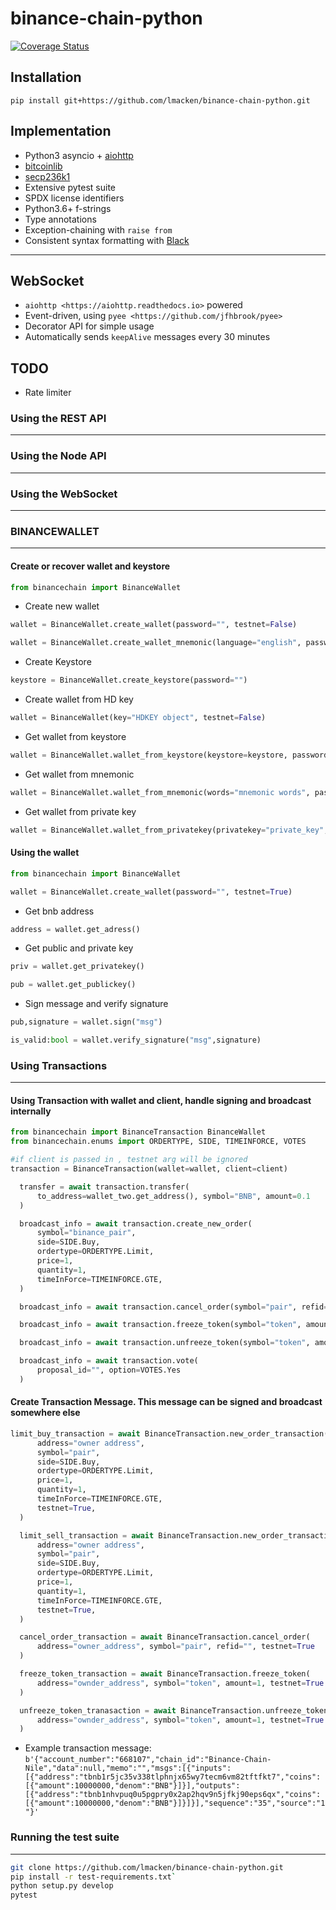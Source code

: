 # binance-chain-python

[![Coverage Status](https://coveralls.io/repos/github/lmacken/binance-chain-python/badge.svg)](https://coveralls.io/github/lmacken/binance-chain-python)


## Installation

    pip install git+https://github.com/lmacken/binance-chain-python.git

## Implementation

- Python3 asyncio + [aiohttp](https://aiohttp.readthedocs.io)
- [bitcoinlib](https://github.com/1200wd/bitcoinlib)
- [secp236k1](https://github.com/ludbb/secp256k1-py)
- Extensive pytest suite
- SPDX license identifiers
- Python3.6+ f-strings
- Type annotations
- Exception-chaining with `raise from`
- Consistent syntax formatting with [Black](https://github.com/ambv/black)

------------------

## WebSocket

  - `aiohttp <https://aiohttp.readthedocs.io>` powered
  - Event-driven, using `pyee <https://github.com/jfhbrook/pyee>`
  - Decorator API for simple usage
  - Automatically sends `keepAlive` messages every 30 minutes

## TODO
 - Rate limiter

### Using the REST API
------------------

### Using the Node API
------------------

### Using the WebSocket
-------------------

### BINANCEWALLET
----------------
#### Create or recover wallet and keystore
```python
from binancechain import BinanceWallet
```
- Create new wallet
```python
wallet = BinanceWallet.create_wallet(password="", testnet=False)

wallet = BinanceWallet.create_wallet_mnemonic(language="english", password="", testnet=False)
```

- Create Keystore
```python
keystore = BinanceWallet.create_keystore(password="")
```

- Create wallet from HD key

```python
wallet = BinanceWallet(key="HDKEY object", testnet=False)
```

- Get wallet from keystore
```python
wallet = BinanceWallet.wallet_from_keystore(keystore=keystore, password="", testnet=False)
```
- Get wallet from mnemonic
```python
wallet = BinanceWallet.wallet_from_mnemonic(words="mnemonic words", password="", testnet=False)
```
- Get wallet from private key
```python
wallet = BinanceWallet.wallet_from_privatekey(privatekey="private_key", password="", testnet=False)
```

#### Using the wallet
```python
from binancechain import BinanceWallet

wallet = BinanceWallet.create_wallet(password="", testnet=True)
```
- Get bnb address
```python
address = wallet.get_adress()
```
- Get public and private key
```python
priv = wallet.get_privatekey()

pub = wallet.get_publickey()
```
- Sign message and verify signature
```python
pub,signature = wallet.sign("msg")

is_valid:bool = wallet.verify_signature("msg",signature)
```

### Using Transactions
-------------------

#### Using Transaction with wallet and client, handle signing and broadcast internally
```python
from binancechain import BinanceTransaction BinanceWallet
from binancechain.enums import ORDERTYPE, SIDE, TIMEINFORCE, VOTES

#if client is passed in , testnet arg will be ignored
transaction = BinanceTransaction(wallet=wallet, client=client)

  transfer = await transaction.transfer(
      to_address=wallet_two.get_address(), symbol="BNB", amount=0.1
  )

  broadcast_info = await transaction.create_new_order(
      symbol="binance_pair",
      side=SIDE.Buy,
      ordertype=ORDERTYPE.Limit,
      price=1,
      quantity=1,
      timeInForce=TIMEINFORCE.GTE,
  )

  broadcast_info = await transaction.cancel_order(symbol="pair", refid="")

  broadcast_info = await transaction.freeze_token(symbol="token", amount=1)

  broadcast_info = await transaction.unfreeze_token(symbol="token", amount=1)

  broadcast_info = await transaction.vote(
      proposal_id="", option=VOTES.Yes
  )
```
#### Create Transaction Message. This message can be signed and broadcast somewhere else

```python
limit_buy_transaction = await BinanceTransaction.new_order_transaction(
      address="owner address",
      symbol="pair",
      side=SIDE.Buy,
      ordertype=ORDERTYPE.Limit,
      price=1,
      quantity=1,
      timeInForce=TIMEINFORCE.GTE,
      testnet=True,
  )

  limit_sell_transaction = await BinanceTransaction.new_order_transaction(
      address="owner address",
      symbol="pair",
      side=SIDE.Buy,
      ordertype=ORDERTYPE.Limit,
      price=1,
      quantity=1,
      timeInForce=TIMEINFORCE.GTE,
      testnet=True,
  )

  cancel_order_transaction = await BinanceTransaction.cancel_order(
      address="owner_address", symbol="pair", refid="", testnet=True
  )

  freeze_token_transaction = await BinanceTransaction.freeze_token(
      address="ownder_address", symbol="token", amount=1, testnet=True
  )

  unfreeze_token_tranasaction = await BinanceTransaction.unfreeze_token_transaction(
      address="ownder_address", symbol="token", amount=1, testnet=True
  )
```
- Example transaction message:
`b'{"account_number":"668107","chain_id":"Binance-Chain-Nile","data":null,"memo":"","msgs":[{"inputs":[{"address":"tbnb1r5jc35v338tlphnjx65wy7tecm6vm82tftfkt7","coins":[{"amount":10000000,"denom":"BNB"}]}],"outputs":[{"address":"tbnb1nhvpuq0u5pgpry0x2ap2hqv9n5jfkj90eps6qx","coins":[{"amount":10000000,"denom":"BNB"}]}]}],"sequence":"35","source":"1"}'`

### Running the test suite
----------------------

```bash
git clone https://github.com/lmacken/binance-chain-python.git
pip install -r test-requirements.txt`
python setup.py develop
pytest
```
